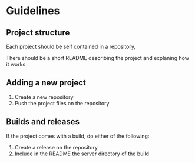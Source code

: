 # Guidelines

## Project structure
Each project should be self contained in a repository,

There should be a short README describing the project and explaning how it works

## Adding a new project

 1. Create a new repository
 2. Push the project files on the repository

## Builds and releases

If the project comes with a build, do either of the following:
 1. Create a release on the repository
 2. Include in the README the server directory of the build
